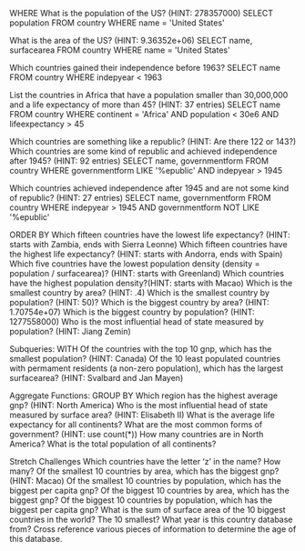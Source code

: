 WHERE
What is the population of the US? (HINT: 278357000)
    SELECT population 
    FROM country
    WHERE name = 'United States'

What is the area of the US? (HINT: 9.36352e+06)
    SELECT name, surfacearea 
    FROM country
    WHERE name = 'United States'

Which countries gained their independence before 1963?
    SELECT name 
    FROM country
    WHERE indepyear < 1963

List the countries in Africa that have a population smaller than 30,000,000 and a life expectancy of more than 45? (HINT: 37 entries)
    SELECT name 
    FROM country
    WHERE continent = 'Africa' 
    AND population < 30e6
    AND lifeexpectancy > 45

Which countries are something like a republic? (HINT: Are there 122 or 143?)
Which countries are some kind of republic and achieved independence after 1945? (HINT: 92 entries)
    SELECT name, governmentform 
    FROM country
    WHERE governmentform LIKE '%epublic' 
    AND indepyear > 1945

Which countries achieved independence after 1945 and are not some kind of republic? (HINT: 27 entries)
    SELECT name, governmentform 
    FROM country
    WHERE indepyear > 1945
    AND governmentform NOT LIKE '%epublic' 

ORDER BY
Which fifteen countries have the lowest life expectancy? (HINT: starts with Zambia, ends with Sierra Leonne)
Which fifteen countries have the highest life expectancy? (HINT: starts with Andorra, ends with Spain)
Which five countries have the lowest population density (density = population / surfacearea)? (HINT: starts with Greenland)
Which countries have the highest population density?(HINT: starts with Macao)
Which is the smallest country by area? (HINT: .4)
Which is the smallest country by population? (HINT: 50)?
Which is the biggest country by area? (HINT: 1.70754e+07)
Which is the biggest country by population? (HINT: 1277558000)
Who is the most influential head of state measured by population? (HINT: Jiang Zemin)

Subqueries: WITH
Of the countries with the top 10 gnp, which has the smallest population? (HINT: Canada)
Of the 10 least populated countries with permament residents (a non-zero population), which has the largest surfacearea? (HINT: Svalbard and Jan Mayen)

Aggregate Functions: GROUP BY
Which region has the highest average gnp? (HINT: North America)
Who is the most influential head of state measured by surface area? (HINT: Elisabeth II)
What is the average life expectancy for all continents?
What are the most common forms of government? (HINT: use count(*))
How many countries are in North America?
What is the total population of all continents?

Stretch Challenges
Which countries have the letter ‘z’ in the name? How many?
Of the smallest 10 countries by area, which has the biggest gnp? (HINT: Macao)
Of the smallest 10 countries by population, which has the biggest per capita gnp?
Of the biggest 10 countries by area, which has the biggest gnp?
Of the biggest 10 countries by population, which has the biggest per capita gnp?
What is the sum of surface area of the 10 biggest countries in the world? The 10 smallest?
What year is this country database from? Cross reference various pieces of information to determine the age of this database.